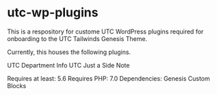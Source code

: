 # utc-wp-plugins
This is a respository for custome UTC WordPress plugins required for onboarding to the UTC Tailwinds Genesis Theme.

Currently, this houses the following plugins.

UTC Department Info
UTC Just a Side Note

Requires at least: 5.6
Requires PHP: 7.0
Dependencies: Genesis Custom Blocks
 
